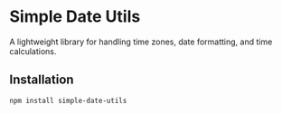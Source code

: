 # Simple Date Utils

A lightweight library for handling time zones, date formatting, and time calculations.

## Installation

```bash
npm install simple-date-utils
```
